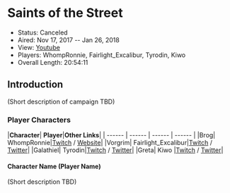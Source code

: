 # Saints of the Street

* Status: Canceled
* Aired: Nov 17, 2017 -- Jan 26, 2018
* View: [Youtube](https://www.youtube.com/watch?v=Rw65Hb2VCUQ&list=PLfASEnzB7i1agsyx-Cyi6vzqjTGczKvdy)
* Players: WhompRonnie, Fairlight_Excalibur, Tyrodin, Kiwo
* Overall Length: 20:54:11

## Introduction

(Short description of campaign TBD)

### Player Characters

|**Character**| **Player**|**Other Links**|
| ------ | ------ | ------ | ------ |
|Brog| WhompRonnie|[Twitch](https://www.twitch.tv/whompronnie) / [Website](https://www.whompcomic.com/)|
|Vorgrim| Fairlight_Excalibur|[Twitch](https://www.twitch.tv/fairlight_excalibur) / [Twitter](https://twitter.com/FairlightEx)|
|Galathiel| Tyrodin|[Twitch](https://www.twitch.tv/tyr0din) / [Twitter](https://twitter.com/Tyr0din)|
|Greta| Kiwo |[Twitch](https://www.twitch.tv/kiwo) / [Twitter](https://twitter.com/Kiwion)|

#### Character Name (Player Name)

(Short description TBD)
